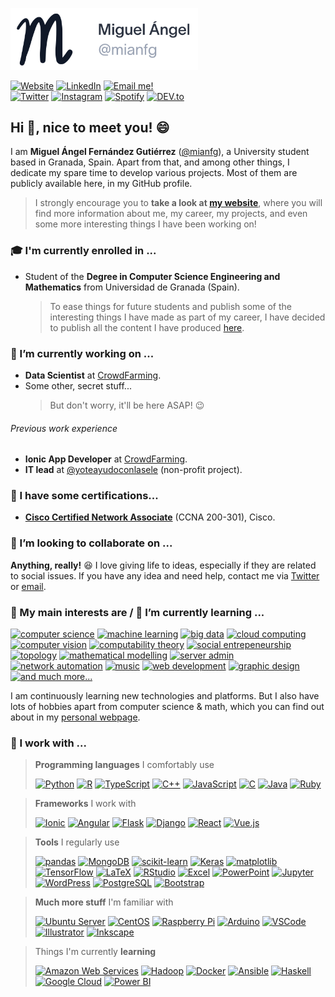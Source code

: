 <a href="https://mianfg.me"><img src="https://raw.githubusercontent.com/mianfg/mianfg/main/resources/logo-light.png" width="300px" /></a>

[![Website](https://img.shields.io/badge/-website-%23101828?style=for-the-badge)](https://mianfg.me) [![LinkedIn](https://img.shields.io/badge/linkedin-%230077B5.svg?&style=for-the-badge&logo=linkedin&logoColor=white)](https://go.mianfg.me/linkedin) [![Email me!](https://img.shields.io/badge/email-%238B89CC.svg?&style=for-the-badge&logo=protonmail&logoColor=white)](mailto:hello@mianfg.me)  
[![Twitter](https://img.shields.io/badge/twitter-%231DA1F2.svg?&style=for-the-badge&logo=twitter&logoColor=white)](https://go.mianfg.me/twitter) [![Instagram](https://img.shields.io/badge/instagram-%23E1306C.svg?&style=for-the-badge&logo=instagram&logoColor=white)](https://go.mianfg.me/instagram) [![Spotify](https://img.shields.io/badge/spotify-%231DB954.svg?&style=for-the-badge&logo=spotify&logoColor=white)](https://go.mianfg.me/spotify) [![DEV.to](https://img.shields.io/badge/dev.to-%230A0A0A.svg?&style=for-the-badge&logo=dev.to&logoColor=white)](https://go.mianfg.me/dev-to) 

## Hi 👋, nice to meet you! 😄

I am **Miguel Ángel Fernández Gutiérrez** ([@mianfg](https://mianfg.me)), a University student based in Granada, Spain. Apart from that, and among other things, I dedicate my spare time to develop various projects. Most of them are publicly available here, in my GitHub profile.

> I strongly encourage you to **take a look at [my website](https://mianfg.me)**, where you will find more information about me, my career, my projects, and even some more interesting things I have been working on!

### 🎓 I'm currently enrolled in ...

* Student of the **Degree in Computer Science Engineering and Mathematics** from Universidad de Granada (Spain).
  > To ease things for future students and publish some of the interesting things I have made as part of my career, I have decided to publish all the content I have produced [here](https://github.com/mianfg/DGIIM).

### 🔭 I’m currently working on ...

* **Data Scientist** at [CrowdFarming](https://crowdfarming.com).
* Some other, secret stuff...
  > But don't worry, it'll be here ASAP! 😉

###### Previous work experience

* **Ionic App Developer** at [CrowdFarming](https://crowdfarming.com).
* **IT lead** at [@yoteayudoconlasele](https://yoteayudoconlasele.es) (non-profit project).

### 📜 I have some certifications...

* [**Cisco Certified Network Associate**](https://www.credly.com/badges/f79f8cb4-3c50-4527-b676-364b54820981) (CCNA 200-301), Cisco.

### 👯 I’m looking to collaborate on ...

**Anything, really!** 😆 I love giving life to ideas, especially if they are related to social issues. If you have any idea and need help, contact me via [Twitter](https://go.mianfg.me/twitter-dm) or [email](mailto:hello@mianfg.me).

### 💬 My main interests are / 🌱 I’m currently learning ...

[![computer science](https://img.shields.io/badge/-computer%20science-lightgrey?style=for-the-badge)](#)
[![machine learning](https://img.shields.io/badge/-machine%20learning-lightgrey?style=for-the-badge)](#)
[![big data](https://img.shields.io/badge/-big%20data-lightgrey?style=for-the-badge)](#)
[![cloud computing](https://img.shields.io/badge/-cloud%20computing-lightgrey?style=for-the-badge)](#)
[![computer vision](https://img.shields.io/badge/-computer%20vision-lightgrey?style=for-the-badge)](#)
[![computability theory](https://img.shields.io/badge/-computability%20theory-lightgrey?style=for-the-badge)](#)
[![social entrepeneurship](https://img.shields.io/badge/-social%20entrepreneurship-lightgrey?style=for-the-badge)](#)
[![topology](https://img.shields.io/badge/-topology-lightgrey?style=for-the-badge)](#)
[![mathematical modelling](https://img.shields.io/badge/-mathematical%20modelling-lightgrey?style=for-the-badge)](#)
[![server admin](https://img.shields.io/badge/-server%20admin-lightgrey?style=for-the-badge)](#)
[![network automation](https://img.shields.io/badge/-network%20automation-lightgrey?style=for-the-badge)](#)
[![music](https://img.shields.io/badge/-music-lightgrey?style=for-the-badge)](#)
[![web development](https://img.shields.io/badge/-web%20development-lightgrey?style=for-the-badge)](#)
[![graphic design](https://img.shields.io/badge/-graphic%20design-lightgrey?style=for-the-badge)](#)
[![and much more...](https://img.shields.io/badge/+%20and%20much%20more...-%23BEBEBE.svg?&style=for-the-badge&logo=plus&logoColor=white)](#)

I am continuously learning new technologies and platforms. But I also have lots of hobbies apart from computer science & math, which you can find out about in my [personal webpage](https://mianfg.me).

### 👷 I work with ...

> **Programming languages** I comfortably use
> 
> [![Python](https://img.shields.io/badge/python-%233776ab.svg?&style=for-the-badge&logo=python&logoColor=white)](https://github.com/mianfg?tab=repositories&language=python)
[![R](https://img.shields.io/badge/r-%23165CAA.svg?&style=for-the-badge&logo=r&logoColor=white)](https://github.com/mianfg?tab=repositories&language=r)
[![TypeScript](https://img.shields.io/badge/typescript-%233178C6.svg?&style=for-the-badge&logo=typescript&logoColor=white)](https://github.com/mianfg?tab=repositories&language=typescript)
[![C++](https://img.shields.io/badge/c%2B%2B-%2300599c.svg?&style=for-the-badge&logo=c%2B%2B&logoColor=white)](https://github.com/mianfg?tab=repositories&language=c%2B%2B)
[![JavaScript](https://img.shields.io/badge/javascript-%23F7DF1E.svg?&style=for-the-badge&logo=javascript&logoColor=black)](https://github.com/mianfg?tab=repositories&language=javascript)
[![C](https://img.shields.io/badge/c-%23A8B9CC.svg?&style=for-the-badge&logo=c&logoColor=black)](https://github.com/mianfg?tab=repositories&language=c)
[![Java](https://img.shields.io/badge/java-%23007396.svg?&style=for-the-badge&logo=java&logoColor=white)](https://github.com/mianfg?tab=repositories&language=java)
[![Ruby](https://img.shields.io/badge/ruby-%23CC342D.svg?&style=for-the-badge&logo=ruby&logoColor=white)](https://github.com/mianfg?tab=repositories&language=ruby)

> **Frameworks** I work with
> 
> [![Ionic](https://img.shields.io/badge/ionic-%233880FF.svg?&style=for-the-badge&logo=ionic&logoColor=white)](#)
[![Angular](https://img.shields.io/badge/angular-%23DD0031.svg?&style=for-the-badge&logo=angular&logoColor=white)](#)
[![Flask](https://img.shields.io/badge/flask-%23000000.svg?&style=for-the-badge&logo=flask&logoColor=white)](#)
[![Django](https://img.shields.io/badge/django-%23092E20.svg?&style=for-the-badge&logo=django&logoColor=white)](#)
[![React](https://img.shields.io/badge/react-%2361DAFB.svg?&style=for-the-badge&logo=react&logoColor=black)](#)
[![Vue.js](https://img.shields.io/badge/vue.js-%2342B983.svg?&style=for-the-badge&logo=vue.js&logoColor=white)](#)

> **Tools** I regularly use
> 
> [![pandas](https://img.shields.io/badge/pandas-%23120751.svg?&style=for-the-badge&logo=pandas&logoColor=white)](#)
[![MongoDB](https://img.shields.io/badge/mongodb-%2347A248.svg?&style=for-the-badge&logo=mongodb&logoColor=white)](#)
[![scikit-learn](https://img.shields.io/badge/scikit−learn-%23F09437.svg?&style=for-the-badge&logo=scikitlearn&logoColor=white)](#)
[![Keras](https://img.shields.io/badge/keras-%23C90000.svg?&style=for-the-badge&logo=keras&logoColor=white)](#)
[![matplotlib](https://img.shields.io/badge/matplotlib-%23DDC359.svg?&style=for-the-badge&logo=plotr&logoColor=white)](#)
[![TensorFlow](https://img.shields.io/badge/tensorflow-%23ff6f00.svg?&style=for-the-badge&logo=tensorflow&logoColor=white)](#)
[![LaTeX](https://img.shields.io/badge/latex-%23008080.svg?&style=for-the-badge&logo=latex&logoColor=white)](https://github.com/mianfg?tab=repositories&q=&type=&language=tex)
[![RStudio](https://img.shields.io/badge/rstudio-%2371A5D4.svg?&style=for-the-badge&logo=rstudio&logoColor=white)](#)
[![Excel](https://img.shields.io/badge/excel-%23026E38.svg?&style=for-the-badge&logo=microsoftexcel&logoColor=white)](#)
[![PowerPoint](https://img.shields.io/badge/powerpoint-%23CB4424.svg?&style=for-the-badge&logo=microsoftpowerpoint&logoColor=white)](#)
[![Jupyter](https://img.shields.io/badge/jupyter-%23EB7325.svg?&style=for-the-badge&logo=jupyter&logoColor=white)](#)
[![WordPress](https://img.shields.io/badge/wordpress-%2321759B.svg?&style=for-the-badge&logo=wordpress&logoColor=white)](#)
[![PostgreSQL](https://img.shields.io/badge/postgresql-%23336791.svg?&style=for-the-badge&logo=postgresql&logoColor=white)](#)
[![Bootstrap](https://img.shields.io/badge/bootstrap-%23563D7C.svg?&style=for-the-badge&logo=bootstrap&logoColor=white)](#)

> **Much more stuff** I'm familiar with
> 
> [![Ubuntu Server](https://img.shields.io/badge/ubuntu%20server-%23E95420.svg?&style=for-the-badge&logo=ubuntu&logoColor=white)](#)
[![CentOS](https://img.shields.io/badge/centos-%23262577.svg?&style=for-the-badge&logo=centos&logoColor=white)](#)
[![Raspberry Pi](https://img.shields.io/badge/raspberry%20pi-%23C51A4A.svg?&style=for-the-badge&logo=raspberry-pi&logoColor=white)](#)
[![Arduino](https://img.shields.io/badge/arduino-%2300979D.svg?&style=for-the-badge&logo=arduino&logoColor=white)](#)
[![VSCode](https://img.shields.io/badge/vscode-%23007ACC.svg?&style=for-the-badge&logo=visual-studio-code&logoColor=white)](#)
[![Illustrator](https://img.shields.io/badge/illustrator-%23FF9A00.svg?&style=for-the-badge&logo=adobe-illustrator&logoColor=white)](#)
[![Inkscape](https://img.shields.io/badge/inkscape-%23000000.svg?&style=for-the-badge&logo=inkscape&logoColor=white)](#)

> Things I'm currently **learning**
> 
> [![Amazon Web Services](https://img.shields.io/badge/amazon%20web%20services-%23F78A00.svg?&style=for-the-badge&logo=amazonaws&logoColor=white)](#)
[![Hadoop](https://img.shields.io/badge/hadoop-%23F7E800.svg?&style=for-the-badge&logo=apachehadoop&logoColor=black)](#)
[![Docker](https://img.shields.io/badge/docker-%23008DDF.svg?&style=for-the-badge&logo=docker&logoColor=white)](#)
[![Ansible](https://img.shields.io/badge/ansible-%23191817.svg?&style=for-the-badge&logo=ansible&logoColor=white)](#)
[![Haskell](https://img.shields.io/badge/haskell-%235D4F85.svg?&style=for-the-badge&logo=haskell&logoColor=white)](#)
[![Google Cloud](https://img.shields.io/badge/google%20cloud-%234081EC.svg?&style=for-the-badge&logo=googlecloud&logoColor=white)](#)
[![Power BI](https://img.shields.io/badge/power%20bi-%23EBC900.svg?&style=for-the-badge&logo=powerbi&logoColor=black)](#)
